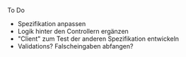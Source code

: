 To Do
- Spezifikation anpassen
- Logik hinter den Controllern ergänzen
- "Client" zum Test der anderen Spezifikation entwickeln
- Validations? Falscheingaben abfangen?
